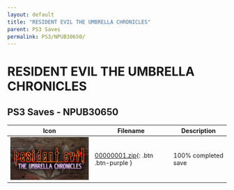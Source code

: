 ```yaml
---
layout: default
title: "RESIDENT EVIL THE UMBRELLA CHRONICLES"
parent: PS3 Saves
permalink: PS3/NPUB30650/
---
```

# RESIDENT EVIL THE UMBRELLA CHRONICLES

## PS3 Saves - NPUB30650

| Icon | Filename | Description |
|------|----------|-------------|
| ![RESIDENT EVIL THE UMBRELLA CHRONICLES](ICON0.PNG) | [00000001.zip](00000001.zip){: .btn .btn-purple } | 100% completed save |
